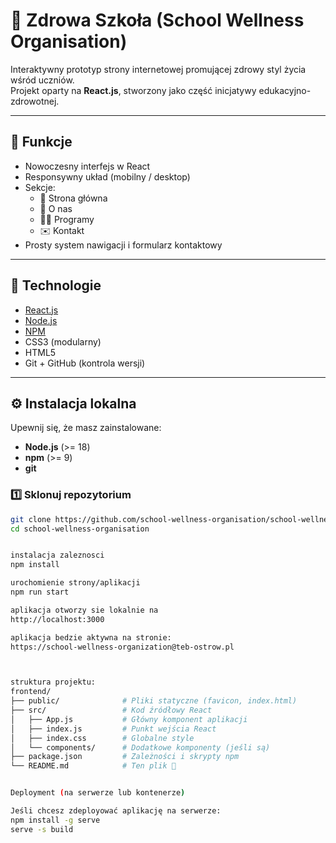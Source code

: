 # 🌱 Zdrowa Szkoła (School Wellness Organisation)

Interaktywny prototyp strony internetowej promującej zdrowy styl życia wśród uczniów.  
Projekt oparty na **React.js**, stworzony jako część inicjatywy edukacyjno-zdrowotnej.

---

## 🚀 Funkcje

- Nowoczesny interfejs w React
- Responsywny układ (mobilny / desktop)
- Sekcje:
  - 🏫 Strona główna  
  - 💚 O nas  
  - 🏃‍♂️ Programy  
  - ✉️ Kontakt  
- Prosty system nawigacji i formularz kontaktowy

---

## 🧩 Technologie

- [React.js](https://react.dev/)
- [Node.js](https://nodejs.org/)
- [NPM](https://www.npmjs.com/)
- CSS3 (modularny)
- HTML5
- Git + GitHub (kontrola wersji)

---

## ⚙️ Instalacja lokalna

Upewnij się, że masz zainstalowane:
- **Node.js** (>= 18)
- **npm** (>= 9)
- **git**

### 1️⃣ Sklonuj repozytorium

```bash
git clone https://github.com/school-wellness-organisation/school-wellness-organisation.git
cd school-wellness-organisation


instalacja zaleznosci
npm install

urochomienie strony/aplikacji
npm run start

aplikacja otworzy sie lokalnie na
http://localhost:3000

aplikacja bedzie aktywna na stronie:
https://school-wellness-organization@teb-ostrow.pl



struktura projektu:
frontend/
├── public/              # Pliki statyczne (favicon, index.html)
├── src/                 # Kod źródłowy React
│   ├── App.js           # Główny komponent aplikacji
│   ├── index.js         # Punkt wejścia React
│   ├── index.css        # Globalne style
│   └── components/      # Dodatkowe komponenty (jeśli są)
├── package.json         # Zależności i skrypty npm
└── README.md            # Ten plik 🙂


Deployment (na serwerze lub kontenerze)

Jeśli chcesz zdeployować aplikację na serwerze:
npm install -g serve
serve -s build



